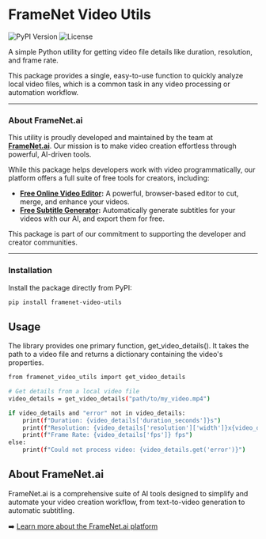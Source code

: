 # FrameNet Video Utils

![PyPI Version](https://img.shields.io/pypi/v/framenet-video-utils) ![License](https://img.shields.io/pypi/l/framenet-video-utils)

A simple Python utility for getting video file details like duration, resolution, and frame rate.

This package provides a single, easy-to-use function to quickly analyze local video files, which is a common task in any video processing or automation workflow.

---

### About FrameNet.ai

This utility is proudly developed and maintained by the team at **[FrameNet.ai](https://www.framenet.ai)**. Our mission is to make video creation effortless through powerful, AI-driven tools.

While this package helps developers work with video programmatically, our platform offers a full suite of free tools for creators, including:

*   **[Free Online Video Editor](https://www.framenet.ai/tools/video-editor):** A powerful, browser-based editor to cut, merge, and enhance your videos.
*   **[Free Subtitle Generator](https://www.framenet.ai/tools/free-subtitle-generator):** Automatically generate subtitles for your videos with our AI, and export them for free.

This package is part of our commitment to supporting the developer and creator communities.

---

### Installation

Install the package directly from PyPI:

```bash
pip install framenet-video-utils
```

## Usage
The library provides one primary function, get_video_details(). It takes the path to a video file and returns a dictionary containing the video's properties.

```bash
from framenet_video_utils import get_video_details

# Get details from a local video file
video_details = get_video_details("path/to/my_video.mp4")

if video_details and "error" not in video_details:
    print(f"Duration: {video_details['duration_seconds']}s")
    print(f"Resolution: {video_details['resolution']['width']}x{video_details['resolution']['height']}")
    print(f"Frame Rate: {video_details['fps']} fps")
else:
    print(f"Could not process video: {video_details.get('error')}")
```
## About FrameNet.ai
FrameNet.ai is a comprehensive suite of AI tools designed to simplify and automate your video creation workflow, from text-to-video generation to automatic subtitling.

➡️ [Learn more about the FrameNet.ai platform](https://www.framenet.ai)

